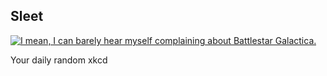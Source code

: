 ## Sleet
[![I mean, I can barely hear myself complaining about Battlestar Galactica.](https://imgs.xkcd.com/comics/sleet.png)](https://xkcd.com/511/ "I mean, I can barely hear myself complaining about Battlestar Galactica.")

Your daily random xkcd
